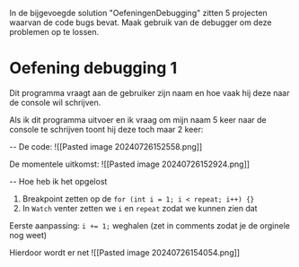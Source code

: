 In de bijgevoegde solution "OefeningenDebugging" zitten 5 projecten waarvan de code bugs bevat. Maak gebruik van de debugger om deze problemen op te lossen.

# Oefening debugging 1
Dit programma vraagt aan de gebruiker zijn naam en hoe vaak hij deze naar de console wil schrijven.

Als ik dit programma uitvoer en ik vraag om mijn naam 5 keer naar de console te schrijven toont hij deze toch maar 2 keer:

--
De code:
![[Pasted image 20240726152558.png]]

De momentele uitkomst:
![[Pasted image 20240726152924.png]]

--
Hoe heb ik het opgelost
1. Breakpoint zetten op de `for (int i = 1; i < repeat; i++) {}`
2. In `Watch` venter zetten we `i` en `repeat` zodat we kunnen zien dat 

Eerste aanpassing: `i += 1;` weghalen
(zet in comments zodat je de orginele nog weet)

Hierdoor wordt er net
![[Pasted image 20240726154054.png]]
